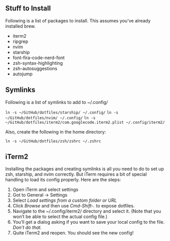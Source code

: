 ## Stuff to Install
Following is a list of packages to install. This assumes you’ve already installed brew.

- iterm2
- ripgrep
- nvim
- starship
- font-fira-code-nerd-font
- zsh-syntax-highlighting
- zsh-autosuggestions
- autojump

## Symlinks
Following is a list of symlinks to add to ~/.config/

`ln -s ~/GitHub/dotfiles/starship/ ~/.config/`
`ln -s ~/GitHub/dotfiles/nvim/ ~/.config/`
`ln -s ~/GitHub/dotfiles/iterm2/com.googlecode.iterm2.plist ~/.config/iterm2/`

Also, create the following in the home directory:

`ln -s ~/GitHub/dotfiles/zsh/zshrc ~/.zshrc`

## iTerm2
Installing the packages and creating symlinks is all you need to do to set up zsh, starship, and nvim correctly. But iTerm requires a bit of special handling to load its config properly. Here are the steps:

1. Open iTerm and select settings
2. Got to General -> Settings
3. Select _Load settings from a custom folder or URL_
4. Click _Browse_ and then use _Cmd-Shift-._ to expose dotfiles.
5. Navigate to the ~/.config/iterm2/ directory and select it. (Note that you won’t be able to select the actual config file.)
6. You’ll get a dialog asking if you want to save your local config to the file. _Don’t do that._
7. Quite iTerm2 and reopen. You should see the new config!




